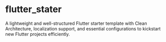 # flutter_stater

A lightweight and well-structured Flutter starter template with Clean Architecture, localization support, and essential configurations to kickstart new Flutter projects efficiently.
